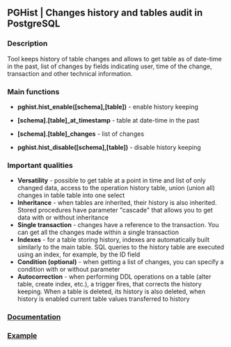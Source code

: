 ## PGHist | Changes history and tables audit in PostgreSQL
  
### Description ###

Tool keeps history of table changes and allows to get table as of date-time in the past, list of changes by fields indicating user, time of the change, transaction and other technical information.  


### Main functions ###
  
*   **pghist.hist\_enable(\[schema\],\[table\])** - enable history keeping 
  
*   **\[schema\].\[table\]\_at\_timestamp** - table at date-time in the past
  
*   **\[schema\].\[table\]\_changes** - list of changes 
  
*   **pghist.hist\_disable(\[schema\],\[table\])** - disable history keeping


### Important qualities ### 

*   **Versatility** - possible to get table at a point in time and list of only changed data, access to the operation history table, union (union all) changes in table table into one select
*   **Inheritance** - when tables are inherited, their history is also inherited. Stored procedures have parameter "cascade" that allows you to get data with or without inheritance
*   **Single transaction** - changes have a reference to the transaction. You can get all the changes made within a single transaction
*   **Indexes** - for a table storing history, indexes are automatically built similarly to the main table. SQL queries to the history table are executed using an index, for example, by the ID field
*   **Condition (optional)** - when getting a list of changes, you can specify a condition with or without parameter
*   **Autocorrection** - when performing DDL operations on a table (alter table, create index, etc.), a trigger fires, that corrects the history keeping. When a table is deleted, its history is also deleted, when history is enabled current table values transferred to history

### [Documentation](http://pghist.org/en/documentation/) ### 
### [Example](http://pghist.org/en/#example) ### 


